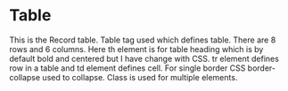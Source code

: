 # Table
This is the Record table. Table tag used which defines table. There are 8 rows and 6 columns. Here th element is for table heading which is by default bold and centered but I have change with CSS. tr element defines row in a table and td element defines cell. For single border CSS border-collapse used to collapse. Class is used for multiple elements.
